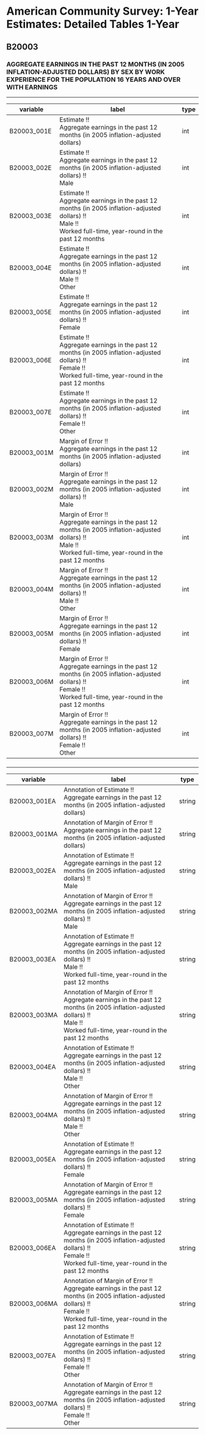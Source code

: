 # American Community Survey: 1-Year Estimates: Detailed Tables 1-Year

## B20003

### AGGREGATE EARNINGS IN THE PAST 12 MONTHS (IN 2005 INFLATION-ADJUSTED DOLLARS) BY SEX BY WORK EXPERIENCE FOR THE POPULATION 16 YEARS AND OVER WITH EARNINGS

___

| variable | label | type |
| ----- | ----- | ----- |
| B20003_001E | Estimate !!<br>Aggregate earnings in the past 12 months (in 2005 inflation-adjusted dollars) | int |
| B20003_002E | Estimate !!<br>Aggregate earnings in the past 12 months (in 2005 inflation-adjusted dollars) !!<br>Male | int |
| B20003_003E | Estimate !!<br>Aggregate earnings in the past 12 months (in 2005 inflation-adjusted dollars) !!<br>Male !!<br>Worked full-time, year-round in the past 12 months | int |
| B20003_004E | Estimate !!<br>Aggregate earnings in the past 12 months (in 2005 inflation-adjusted dollars) !!<br>Male !!<br>Other | int |
| B20003_005E | Estimate !!<br>Aggregate earnings in the past 12 months (in 2005 inflation-adjusted dollars) !!<br>Female | int |
| B20003_006E | Estimate !!<br>Aggregate earnings in the past 12 months (in 2005 inflation-adjusted dollars) !!<br>Female !!<br>Worked full-time, year-round in the past 12 months | int |
| B20003_007E | Estimate !!<br>Aggregate earnings in the past 12 months (in 2005 inflation-adjusted dollars) !!<br>Female !!<br>Other | int |
| B20003_001M | Margin of Error !!<br>Aggregate earnings in the past 12 months (in 2005 inflation-adjusted dollars) | int |
| B20003_002M | Margin of Error !!<br>Aggregate earnings in the past 12 months (in 2005 inflation-adjusted dollars) !!<br>Male | int |
| B20003_003M | Margin of Error !!<br>Aggregate earnings in the past 12 months (in 2005 inflation-adjusted dollars) !!<br>Male !!<br>Worked full-time, year-round in the past 12 months | int |
| B20003_004M | Margin of Error !!<br>Aggregate earnings in the past 12 months (in 2005 inflation-adjusted dollars) !!<br>Male !!<br>Other | int |
| B20003_005M | Margin of Error !!<br>Aggregate earnings in the past 12 months (in 2005 inflation-adjusted dollars) !!<br>Female | int |
| B20003_006M | Margin of Error !!<br>Aggregate earnings in the past 12 months (in 2005 inflation-adjusted dollars) !!<br>Female !!<br>Worked full-time, year-round in the past 12 months | int |
| B20003_007M | Margin of Error !!<br>Aggregate earnings in the past 12 months (in 2005 inflation-adjusted dollars) !!<br>Female !!<br>Other | int |
### 

___

| variable | label | type |
| ----- | ----- | ----- |
| B20003_001EA | Annotation of Estimate !!<br>Aggregate earnings in the past 12 months (in 2005 inflation-adjusted dollars) | string |
| B20003_001MA | Annotation of Margin of Error !!<br>Aggregate earnings in the past 12 months (in 2005 inflation-adjusted dollars) | string |
| B20003_002EA | Annotation of Estimate !!<br>Aggregate earnings in the past 12 months (in 2005 inflation-adjusted dollars) !!<br>Male | string |
| B20003_002MA | Annotation of Margin of Error !!<br>Aggregate earnings in the past 12 months (in 2005 inflation-adjusted dollars) !!<br>Male | string |
| B20003_003EA | Annotation of Estimate !!<br>Aggregate earnings in the past 12 months (in 2005 inflation-adjusted dollars) !!<br>Male !!<br>Worked full-time, year-round in the past 12 months | string |
| B20003_003MA | Annotation of Margin of Error !!<br>Aggregate earnings in the past 12 months (in 2005 inflation-adjusted dollars) !!<br>Male !!<br>Worked full-time, year-round in the past 12 months | string |
| B20003_004EA | Annotation of Estimate !!<br>Aggregate earnings in the past 12 months (in 2005 inflation-adjusted dollars) !!<br>Male !!<br>Other | string |
| B20003_004MA | Annotation of Margin of Error !!<br>Aggregate earnings in the past 12 months (in 2005 inflation-adjusted dollars) !!<br>Male !!<br>Other | string |
| B20003_005EA | Annotation of Estimate !!<br>Aggregate earnings in the past 12 months (in 2005 inflation-adjusted dollars) !!<br>Female | string |
| B20003_005MA | Annotation of Margin of Error !!<br>Aggregate earnings in the past 12 months (in 2005 inflation-adjusted dollars) !!<br>Female | string |
| B20003_006EA | Annotation of Estimate !!<br>Aggregate earnings in the past 12 months (in 2005 inflation-adjusted dollars) !!<br>Female !!<br>Worked full-time, year-round in the past 12 months | string |
| B20003_006MA | Annotation of Margin of Error !!<br>Aggregate earnings in the past 12 months (in 2005 inflation-adjusted dollars) !!<br>Female !!<br>Worked full-time, year-round in the past 12 months | string |
| B20003_007EA | Annotation of Estimate !!<br>Aggregate earnings in the past 12 months (in 2005 inflation-adjusted dollars) !!<br>Female !!<br>Other | string |
| B20003_007MA | Annotation of Margin of Error !!<br>Aggregate earnings in the past 12 months (in 2005 inflation-adjusted dollars) !!<br>Female !!<br>Other | string |

